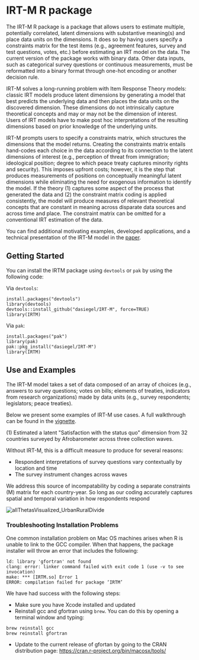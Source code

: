 # IRT-M R package

The IRT-M R package is a package that allows users to estimate multiple, potentially correlated, latent dimensions with substantive meaning\(s\) and place data units on the dimensions. It does so by having users specify a constraints matrix for the test items (e.g., agreement features, survey and test questions, votes, etc.) before estimating an IRT model on the data.
The current version of the package works with binary data. Other data inputs, such as categorical survey questions or continuous measurements, must be reformatted into a binary format through one-hot encoding or another decision rule. 

IRT-M solves a long-running problem with Item Response Theory models: classic IRT models produce latent dimensions by generating a model that best predicts the underlying data and then places the data units on the discovered dimension. These dimensions do not intrinsically capture theoretical concepts and may or may not be the dimension of interest. Users of IRT models have to make post hoc interpretations of the resulting dimensions based on prior knowledge of the underlying units. 

IRT-M prompts users to specify a constraints matrix, which structures the dimensions that the model returns. Creating the constraints matrix entails hand-codes each choice in the data according to its connection to the latent dimensions of interest (e.g., perception of threat from immigration; ideological position; degree to which peace treaty captures minority rights and security). This imposes upfront costs; however, it is the step that produces measurements of positions on conceptually meaningful latent dimensions while eliminating the need for exogenous information to identify the model. If the theory (1) captures some aspect of the process that generated the data and (2) the constraint matrix coding is applied consistently, the model will produce measures of relevant theoretical concepts that are constant in meaning across disparate data sources and across time and place. The constraint matrix can be omitted for a conventional IRT estimation of the data. 

You can find additional motivating examples, developed applications, and a technical presentation of the IRT-M model in the [paper](https://arxiv.org/abs/2111.11979). 

## Getting Started

You can install the IRTM package using `devtools` or `pak` by using the following code:

Via `devtools`:

```
install.packages("devtools")
library(devtools)
devtools::install_github("dasiegel/IRT-M", force=TRUE)
library(IRTM)
```

Via `pak`:

```
install.packages("pak")
library(pak)
pak::pkg_install("dasiegel/IRT-M")
library(IRTM)
```

## Use and Examples

The IRT-M model takes a set of data composed of an array of choices (e.g., answers to survey questions; votes on bills; elements of treaties, indicators from research organizations) made by data units (e.g., survey respondents; legislators; peace treaties). 

Below we present some examples of IRT-M use cases. A full walkthrough can be found in the [vignette](https://github.com/dasiegel/IRT-M/blob/master/vignettes/introduction.Rmd).

(1) Estimated a latent "Satisfaction with the status quo" dimension from 32 countries surveyed by Afrobarometer across three collection waves. 

Without IRT-M, this is a difficult measure to produce for several reasons:
- Respondent interpretations of survey questions vary contextually by location and time
- The survey instrument changes across waves

We address this source of incompatability by coding a separate constraints (M) matrix for each country-year. So long as our coding accurately captures spatial and temporal variation in how respondents respond 

![allThetasVisualized_UrbanRuralDivide](https://github.com/dasiegel/IRT-M/assets/10012916/65dffdf3-8a9a-4222-b897-53ead9a7e0d1)


### Troubleshooting Installation Problems

One common installation problem on Mac OS machines arises when R is unable to link to the GCC compiler. When that happens, the package installer will throw an error that includes the following:

```
ld: library 'gfortran' not found
clang: error: linker command failed with exit code 1 (use -v to see invocation)
make: *** [IRTM.so] Error 1
ERROR: compilation failed for package ‘IRTM’
```

We have had success with the following steps:

- Make sure you have Xcode installed and updated
- Reinstall gcc and gfortran using `brew`. You can do this by opening a terminal window and typing:
```
brew reinstall gcc
brew reinstall gfortran
```
- Update to the current release of gfortan by going to the CRAN distribution page: https://cran.r-project.org/bin/macosx/tools/
